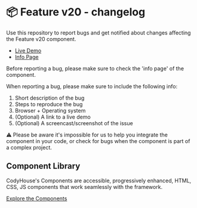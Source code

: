 # 📦 Feature v20 - changelog

Use this repository to report bugs and get notified about changes affecting the Feature v20 component.

- [Live Demo](https://codyhouse.co/ds/components/app/feature-v20)
- [Info Page](https://codyhouse.co/ds/components/info/feature-v20)

Before reporting a bug, please make sure to check the 'info page' of the component. 

When reporting a bug, please make sure to include the following info:

1. Short description of the bug
2. Steps to reproduce the bug
3. Browser + Operating system
4. (Optional) A link to a live demo
5. (Optional) A screencast/screenshot of the issue

⚠️ Please be aware it's impossible for us to help you integrate the component in your code, or check for bugs when the component is part of a complex project.

## Component Library

CodyHouse's Components are accessible, progressively enhanced, HTML, CSS, JS components that work seamlessly with the framework.

[Explore the Components](https://codyhouse.co/ds/components)
